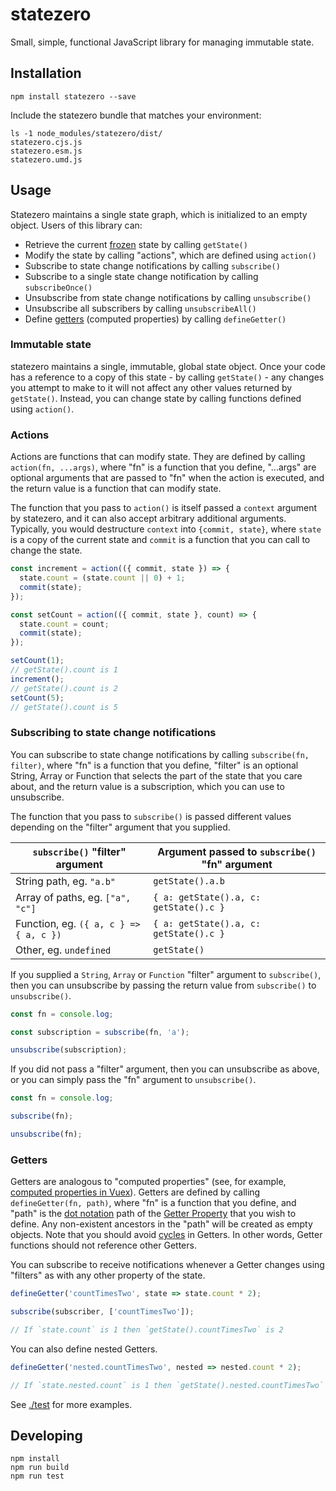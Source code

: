 # statezero

Small, simple, functional JavaScript library for managing immutable state.

## Installation

```
npm install statezero --save
```

Include the statezero bundle that matches your environment:

```
ls -1 node_modules/statezero/dist/
statezero.cjs.js
statezero.esm.js
statezero.umd.js
```

## Usage

Statezero maintains a single state graph, which is initialized to an empty object. Users of this library can:

* Retrieve the current
  [frozen](https://developer.mozilla.org/en-US/docs/Web/JavaScript/Reference/Global_Objects/Object/freeze)
  state by calling `getState()`
* Modify the state by calling "actions", which are defined using `action()`
* Subscribe to state change notifications by calling `subscribe()`
* Subscribe to a single state change notification by calling `subscribeOnce()`
* Unsubscribe from state change notifications by calling `unsubscribe()`
* Unsubscribe all subscribers by calling `unsubscribeAll()`
* Define [getters](https://developer.mozilla.org/en-US/docs/Web/JavaScript/Reference/Functions/get)
  (computed properties) by calling `defineGetter()`

### Immutable state

statezero maintains a single, immutable, global state object. Once your code has a reference to a copy of this state -
by calling `getState()` - any changes you attempt to make to it will not affect any other values returned by
`getState()`. Instead, you can change state by calling functions defined using `action()`.

### Actions

Actions are functions that can modify state. They are defined by calling `action(fn, ...args)`, where "fn" is a function
that you define, "...args" are optional arguments that are passed to "fn" when the action is executed, and the return
value is a function that can modify state.

The function that you pass to `action()` is itself passed a `context` argument by statezero, and it can also accept
arbitrary additional arguments. Typically, you would destructure `context` into `{commit, state}`, where `state` is a
copy of the current state and `commit` is a function that you can call to change the state.

```javascript
const increment = action(({ commit, state }) => {
  state.count = (state.count || 0) + 1;
  commit(state);
});

const setCount = action(({ commit, state }, count) => {
  state.count = count;
  commit(state);
});

setCount(1);
// getState().count is 1
increment();
// getState().count is 2
setCount(5);
// getState().count is 5
```

### Subscribing to state change notifications

You can subscribe to state change notifications by calling `subscribe(fn, filter)`, where "fn" is a function that you
define, "filter" is an optional String, Array or Function that selects the part of the state that you care about, and
the return value is a subscription, which you can use to unsubscribe.

The function that you pass to `subscribe()` is passed different values depending on the "filter" argument that you
supplied.

| `subscribe()` "filter" argument        | Argument passed to `subscribe()` "fn" argument |
| -------------------------------------- | ---------------------------------------------- |
| String path, eg. `"a.b"`               | `getState().a.b`                               |
| Array of paths, eg. `["a", "c"]`       | `{ a: getState().a, c: getState().c }`         |
| Function, eg. `({ a, c } => { a, c })` | `{ a: getState().a, c: getState().c }`         |
| Other, eg. `undefined`                 | `getState()`                                   |

If you supplied a `String`, `Array` or `Function` "filter" argument to `subscribe()`, then you can unsubscribe by
passing the return value from `subscribe()` to `unsubscribe()`.

```javascript
const fn = console.log;

const subscription = subscribe(fn, 'a');

unsubscribe(subscription);
```

If you did not pass a "filter" argument, then you can unsubscribe as above, or you can simply pass the "fn" argument
to `unsubscribe()`.

```javascript
const fn = console.log;

subscribe(fn);

unsubscribe(fn);
```

### Getters

Getters are analogous to "computed properties" (see, for example,
[computed properties in Vuex](https://vuex.vuejs.org/guide/state.html#getting-vuex-state-into-vue-components)).
Getters are defined by calling `defineGetter(fn, path)`, where "fn" is a function that you define, and "path" is the
[dot notation](https://developer.mozilla.org/en-US/docs/Web/JavaScript/Reference/Operators/Property_accessors)
path of the
[Getter Property](https://developer.mozilla.org/en-US/docs/Web/JavaScript/Guide/Working_with_Objects#Defining_getters_and_setters)
that you wish to define. Any non-existent ancestors in the "path" will be created as empty objects. Note that you should
avoid [cycles](https://en.wikipedia.org/wiki/Circular_dependency) in Getters. In other words, Getter functions should
not reference other Getters.

You can subscribe to receive notifications whenever a Getter changes using "filters" as with any other property of the
state.

```javascript
defineGetter('countTimesTwo', state => state.count * 2);

subscribe(subscriber, ['countTimesTwo']);

// If `state.count` is 1 then `getState().countTimesTwo` is 2
```

You can also define nested Getters.

```javascript
defineGetter('nested.countTimesTwo', nested => nested.count * 2);

// If `state.nested.count` is 1 then `getState().nested.countTimesTwo` is 2
```

See [./test](./test) for more examples.

## Developing

```
npm install
npm run build
npm run test
```
